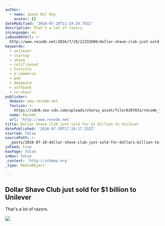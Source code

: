 ```yaml
---
author:
  - name: Jason Del Rey
    avatar: {}
dateModified: '2016-07-20T11:19:24.763Z'
description: That's a lot of razors.
inLanguage: en
isBasedOnUrl: >-
  http://www.recode.net/2016/7/19/12232698/dollar-shave-club-just-sold-for-1-billion-to-unilever
keywords:
  - unilever
  - startup
  - shave
  - calif-based
  - turnitin
  - e-commerce
  - pok
  - deepmind
  - softbank
  - co-chair
publisher:
  domain: www.recode.net
  favicon: >-
    https://cdn0.vox-cdn.com/uploads/chorus_asset/file/6397031/recode_favicon-64.0.png
  name: Recode
  url: 'http://www.recode.net'
title: Dollar Shave Club just sold for $1 billion to Unilever
datePublished: '2016-07-20T17:18:17.332Z'
starred: false
sourcePath: >-
  _posts/2016-07-20-dollar-shave-club-just-sold-for-dollar1-billion-to-unilever.md
inFeed: true
hasPage: false
inNav: false
_context: 'http://schema.org'
_type: MediaObject

---
```

<article style=""><h1>Dollar Shave Club just sold for $1 billion to Unilever</h1><p>That's a lot of razors.</p><img src="https://cdn2.vox-cdn.com/uploads/chorus_image/image/50156127/577294882.0.jpg" /></article>